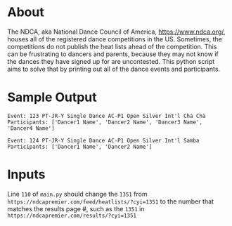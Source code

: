# About
The NDCA, aka National Dance Council of America, https://www.ndca.org/, houses all of the registered dance competitions in the US. Sometimes, the competitions do not publish the heat lists ahead of the competition. This can be frustrating to dancers and parents, because they may not know if the dances they have signed up for are uncontested. This python script aims to solve that by printing out all of the dance events and participants.

# Sample Output
```
Event: 123 PT-JR-Y Single Dance AC-P1 Open Silver Int'l Cha Cha
Participants: ['Dancer1 Name', 'Dancer2 Name', 'Dancer3 Name', 'Dancer4 Name']

Event: 124 PT-JR-Y Single Dance AC-P1 Open Silver Int'l Samba
Participants: ['Dancer1 Name', 'Dancer2 Name']
```

# Inputs
Line `110` of `main.py` should change the `1351` from `https://ndcapremier.com/feed/heatlists/?cyi=1351` to the number that matches the results page #, such as the `1351` in `https://ndcapremier.com/results/?cyi=1351` 
